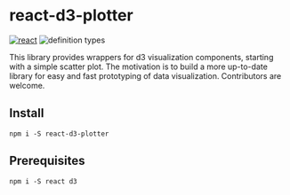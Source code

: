# react-d3-plotter

[![react](https://img.shields.io/badge/built%20with-react-61dafb.svg)](https://reactjs.org/) ![definition types](https://img.shields.io/npm/types/react-d3-plotter.svg)

This library provides wrappers for d3 visualization components, starting with a simple scatter plot. The motivation is to build a more up-to-date library for easy and fast prototyping of data visualization. Contributors are welcome.

## Install

`npm i -S react-d3-plotter`

## Prerequisites

`npm i -S react d3`
